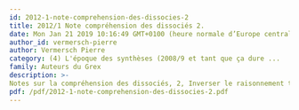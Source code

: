 ```yaml
---
id: 2012-1-note-comprehension-des-dissocies-2
title: 2012/1 Note compréhension des dissociés 2.
date: Mon Jan 21 2019 10:16:49 GMT+0100 (heure normale d’Europe centrale)
author_id: vermersch-pierre
author: Vermersch Pierre
category: (4) L'époque des synthèses (2008/9 et tant que ça dure ...
family: Auteurs du Grex
description: >-
Notes sur la compréhension des dissociés, 2, Inverser le raisonnement théorique, Expliciter 93 janvier 2012, 37-40. 
pdf: /pdf/2012-1-note-comprehension-des-dissocies-2.pdf
---
```

